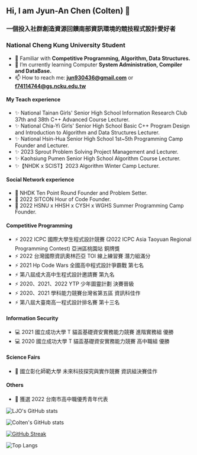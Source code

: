 ## Hi, I am Jyun-An Chen (Colten)  👋

### 一個投入社群創造資源回饋南部資訊環境的競技程式設計愛好者

### National Cheng Kung University Student

- 💬 Familiar with **Competitive Programming, Algorithm, Data Structures.**
- 🌱 I’m currently learning Computer **System Administration, Compiler and DataBase.**
- 📫 How to reach me: **jun930436@gmail.com** or **f74114744@gs.ncku.edu.tw**

#### My Teach experience

- ✨ National Tainan Girls' Senior High School Information Research Club 37th and 38th C++ Advanced Course Lecturer.
- ✨ National Chia-Yi Girls' Senior High School Basic C++ Program Design and Introduction to Algorithm and Data Structures Lecturer.
- ✨ National Hsin-Hua Senior High School 1st~5th Programming Camp Founder and Lecturer.
- ✨ 2023 Sprout Problem Solving Project Management and Lecturer.
- ✨ Kaohsiung Pumen Senior High School Algorithm Course Lecturer.
- ✨【NHDK x SCIST】2023 Algorithm Winter Camp Lecturer.

#### Social Network experience

- 🌱 NHDK Ten Point Round Founder and Problem Setter.
- 🌱 2022 SITCON Hour of Code Founder.
- 🌱 2022 HSNU x HHSH x CYSH x WGHS Summer Programming Camp Founder.

#### Competitive Programming

- ⚡ 2022 ICPC 國際大學生程式設計競賽 (2022 ICPC Asia Taoyuan Regional Programming Contest) 亞洲區桃園站 銅牌獎
- ⚡ 2022 台灣國際資訊奧林匹亞 TOI 線上練習賽 潛力組滿分
- ⚡ 2021 Hp Code Wars 全國高中程式設計爭霸戰 第七名
- ⚡ 第八屆成大高中生程式設計邀請賽 第九名
- ⚡ 2020、2021、2022 YTP 少年圖靈計劃 決賽晉級
- ⚡ 2020、2021 學科能力競賽台灣省第五區 資訊科佳作
- ⚡ 第八屆大臺南高一程式設計排名賽 第十三名

#### Information Security

- 💻 2021 國立成功大學 T 貓盃基礎資安實務能力競賽 進階實務組 優勝
- 💻 2020 國立成功大學 T 貓盃基礎資安實務能力競賽 高中職組 優勝

#### Science Fairs

- 📝 國立彰化師範大學 未來科技探究與實作競賽 資訊組決賽佳作

#### Others

- 👯 獲選 2022 台南市高中職優秀青年代表


![LJO's GitHub stats](https://github-readme-stats.vercel.app/api?username=ColtenOuO&show_icons=true&theme=tokyonight&hide_border=true)

![Colten's GitHub stats](https://github-readme-stats.vercel.app/api?username=ColtenOuO&show_icons=true&theme=tokyonight&hide_border=true)

[![GitHub Streak](https://github-readme-streak-stats.herokuapp.com?user=ColtenOuO&theme=tokyonight&count_private=true&hide_border=true&date_format=M%20j%5B%2C%20Y%5D)](https://git.io/streak-stats)

![Top Langs](https://github-readme-stats.vercel.app/api/top-langs/?username=ColtenOuO&layout=compact&theme=tokyonight&hide_border=true&hide=html)


<!--
**ColtenOuO/ColtenOuO** is a ✨ _special_ ✨ repository because its `README.md` (this file) appears on your GitHub profile.
Here are some ideas to get you started:

- 🔭 I’m currently working on ...
- 🌱 I’m currently learning ...
- 👯 I’m looking to collaborate on ...
- 🤔 I’m looking for help with ...
- 💬 Ask me about ...
- 📫 How to reach me: ...
- 😄 Pronouns: ...
- ⚡ Fun fact: ...
-->
